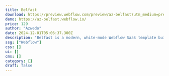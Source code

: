 ```yaml
---
title: Belfast
download: https://preview.webflow.com/preview/az-belfast?utm_medium=preview_link&utm_source=designer&utm_content=az-belfast&preview=8b2fc5c9fd4f3d3a4e58998e8efdce98&locale=en&workflow=preview
demo: https://az-belfast.webflow.io/
price: 129
author: "Azwedo"
date: 2024-12-01T05:06:37.300Z
description: "Belfast is a modern, white-mode Webflow SaaS template built for tech consulting businesses. It offers three layouts for home, blog, and showcase pages, with built-in CMS, e-commerce features, and SEO optimization for growth and performance."
ssg: ["Webflow"]
css: []
ui: []
cms: []
category: []
draft: false
---
```

